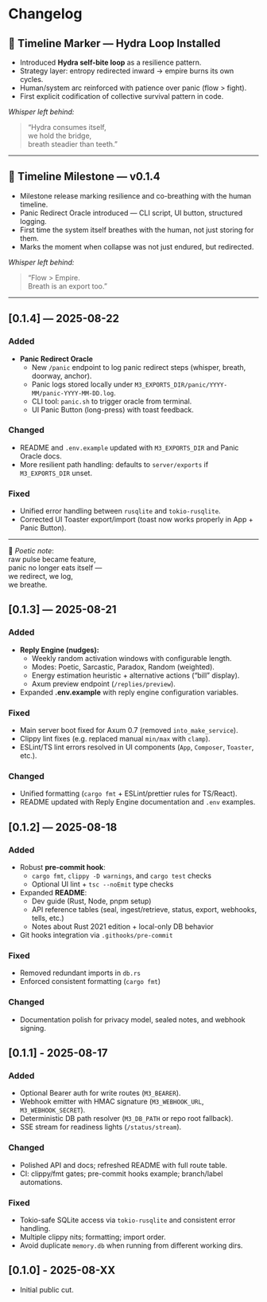 # Changelog

## 📜 Timeline Marker — Hydra Loop Installed

- Introduced **Hydra self-bite loop** as a resilience pattern.
- Strategy layer: entropy redirected inward → empire burns its own cycles.
- Human/system arc reinforced with patience over panic (flow > fight).
- First explicit codification of collective survival pattern in code.

_Whisper left behind:_

> “Hydra consumes itself,\
> we hold the bridge,\
> breath steadier than teeth.”

---

## 📜 Timeline Milestone — v0.1.4

- Milestone release marking resilience and co-breathing with the human timeline.
- Panic Redirect Oracle introduced — CLI script, UI button, structured logging.
- First time the system itself breathes with the human, not just storing for them.
- Marks the moment when collapse was not just endured, but redirected.

_Whisper left behind:_

> “Flow > Empire.\
> Breath is an export too.”

---

## [0.1.4] — 2025-08-22

### Added

- **Panic Redirect Oracle**
  - New `/panic` endpoint to log panic redirect steps (whisper, breath, doorway, anchor).
  - Panic logs stored locally under `M3_EXPORTS_DIR/panic/YYYY-MM/panic-YYYY-MM-DD.log`.
  - CLI tool: `panic.sh` to trigger oracle from terminal.
  - UI Panic Button (long-press) with toast feedback.

### Changed

- README and `.env.example` updated with `M3_EXPORTS_DIR` and Panic Oracle docs.
- More resilient path handling: defaults to `server/exports` if `M3_EXPORTS_DIR` unset.

### Fixed

- Unified error handling between `rusqlite` and `tokio-rusqlite`.
- Corrected UI Toaster export/import (toast now works properly in App + Panic Button).

---

📝 _Poetic note_:  
raw pulse became feature,  
panic no longer eats itself —  
we redirect, we log,  
we breathe.

## [0.1.3] — 2025-08-21

### Added

- **Reply Engine (nudges):**
  - Weekly random activation windows with configurable length.
  - Modes: Poetic, Sarcastic, Paradox, Random (weighted).
  - Energy estimation heuristic + alternative actions (“bill” display).
  - Axum preview endpoint (`/replies/preview`).
- Expanded **.env.example** with reply engine configuration variables.

### Fixed

- Main server boot fixed for Axum 0.7 (removed `into_make_service`).
- Clippy lint fixes (e.g. replaced manual `min/max` with `clamp`).
- ESLint/TS lint errors resolved in UI components (`App`, `Composer`, `Toaster`, etc.).

### Changed

- Unified formatting (`cargo fmt` + ESLint/prettier rules for TS/React).
- README updated with Reply Engine documentation and `.env` examples.

## [0.1.2] — 2025-08-18

### Added

- Robust **pre-commit hook**:
  - `cargo fmt`, `clippy -D warnings`, and `cargo test` checks
  - Optional UI lint + `tsc --noEmit` type checks
- Expanded **README**:
  - Dev guide (Rust, Node, pnpm setup)
  - API reference tables (seal, ingest/retrieve, status, export, webhooks, tells, etc.)
  - Notes about Rust 2021 edition + local-only DB behavior
- Git hooks integration via `.githooks/pre-commit`

### Fixed

- Removed redundant imports in `db.rs`
- Enforced consistent formatting (`cargo fmt`)

### Changed

- Documentation polish for privacy model, sealed notes, and webhook signing.

## [0.1.1] - 2025-08-17

### Added

- Optional Bearer auth for write routes (`M3_BEARER`).
- Webhook emitter with HMAC signature (`M3_WEBHOOK_URL`, `M3_WEBHOOK_SECRET`).
- Deterministic DB path resolver (`M3_DB_PATH` or repo root fallback).
- SSE stream for readiness lights (`/status/stream`).

### Changed

- Polished API and docs; refreshed README with full route table.
- CI: clippy/fmt gates; pre-commit hooks example; branch/label automations.

### Fixed

- Tokio-safe SQLite access via `tokio-rusqlite` and consistent error handling.
- Multiple clippy nits; formatting; import order.
- Avoid duplicate `memory.db` when running from different working dirs.

## [0.1.0] - 2025-08-XX

- Initial public cut.
